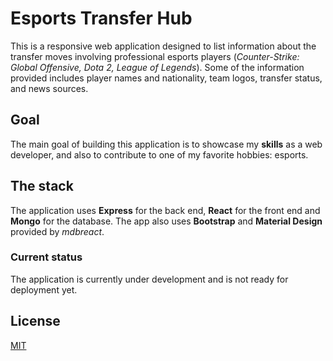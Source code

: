 # Esports Transfer Hub
This is a responsive web application designed to list information about the transfer moves involving professional esports players (*Counter-Strike: Global Offensive, Dota 2, League of Legends*).
Some of the information provided includes player names and nationality, team logos, transfer status, and news sources.

## Goal
The main goal of building this application is to showcase my **skills** as a web developer, and also to contribute to one of my favorite hobbies: esports.

## The stack
The application uses **Express** for the back end, **React** for the front end and **Mongo** for the database. The app also uses **Bootstrap** and **Material Design** provided by *mdbreact*.

### Current status
The application is currently under development and is not ready for deployment yet.

## License
[MIT](https://choosealicense.com/licenses/mit/)
